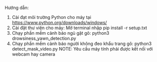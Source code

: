 Hướng dẫn:

1. Cài đạt môi trường Python cho máy tại https://www.python.org/downloads/windows/
2. Cài đặt thư viện cho máy:
    Mở terminal nhập pip install -r setup.txt
3. Chạy phần mềm cảnh báo ngủ gật gõ: python3 drowsiness_yawn_detection.py
4. Chạy phần mềm cảnh báo người không đeo khẩu trang gõ: python3 detect_mask_video.py
NOTE: Yêu cầu máy tính phải được kết nối với webcam hay camera

